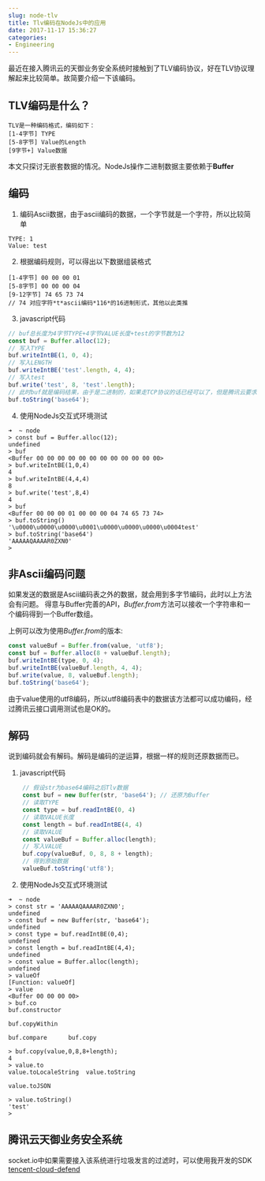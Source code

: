 ```yaml
---
slug: node-tlv
title: Tlv编码在NodeJs中的应用
date: 2017-11-17 15:36:27
categories:
- Engineering
---
```

最近在接入腾讯云的天御业务安全系统时接触到了TLV编码协议，好在TLV协议理解起来比较简单。故简要介绍一下该编码。
## TLV编码是什么？
```
TLV是一种编码格式，编码如下：
[1-4字节] TYPE
[5-8字节] Value的Length
[9字节+] Value数据
```
本文只探讨无嵌套数据的情况。NodeJs操作二进制数据主要依赖于**Buffer**

## 编码
1. 编码Ascii数据，由于ascii编码的数据，一个字节就是一个字符，所以比较简单
```
TYPE: 1
Value: test
```
2. 根据编码规则，可以得出以下数据组装格式
```
[1-4字节] 00 00 00 01
[5-8字节] 00 00 00 04
[9-12字节] 74 65 73 74 
// 74 对应字符*t*ascii编码*116*的16进制形式，其他以此类推
```
3. javascript代码
```javascript
// buf总长度为4字节TYPE+4字节VALUE长度+test的字节数为12
const buf = Buffer.alloc(12);
// 写入TYPE
buf.writeIntBE(1, 0, 4);
// 写入LENGTH
buf.writeIntBE('test'.length, 4, 4);
// 写入test
buf.write('test', 8, 'test'.length);
// 此时buf就是编码结果，由于是二进制的，如果走TCP协议的话已经可以了，但是腾讯云要求base64编码。所以最终结果为
buf.toString('base64');
```
4. 使用NodeJs交互式环境测试
```
➜  ~ node
> const buf = Buffer.alloc(12);
undefined
> buf
<Buffer 00 00 00 00 00 00 00 00 00 00 00 00>
> buf.writeIntBE(1,0,4)
4
> buf.writeIntBE(4,4,4)
8
> buf.write('test',8,4)
4
> buf
<Buffer 00 00 00 01 00 00 00 04 74 65 73 74>
> buf.toString()
'\u0000\u0000\u0000\u0001\u0000\u0000\u0000\u0004test'
> buf.toString('base64')
'AAAAAQAAAAR0ZXN0'
> 
```

## 非Ascii编码问题
如果发送的数据是Ascii编码表之外的数据，就会用到多字节编码，此时以上方法会有问题。
得意与Buffer完善的API，*Buffer.from*方法可以接收一个字符串和一个编码得到一个Buffer数组。

上例可以改为使用*Buffer.from*的版本:

```javascript
const valueBuf = Buffer.from(value, 'utf8');
const buf = Buffer.alloc(8 + valueBuf.length);
buf.writeIntBE(type, 0, 4);
buf.writeIntBE(valueBuf.length, 4, 4);
buf.write(value, 8, valueBuf.length);
buf.toString('base64');
```
由于value使用的utf8编码，所以utf8编码表中的数据该方法都可以成功编码，经过腾讯云接口调用测试也是OK的。

## 解码
说到编码就会有解码。解码是编码的逆运算，根据一样的规则还原数据而已。
1. javascript代码
```javascript
    // 假设str为base64编码之后Tlv数据
    const buf = new Buffer(str, 'base64'); // 还原为Buffer
    // 读取TYPE
    const type = buf.readIntBE(0, 4)
    // 读取VALUE长度
    const length = buf.readIntBE(4, 4)
    // 读取VALUE
    const valueBuf = Buffer.alloc(length);
    // 写入VALUE
    buf.copy(valueBuf, 0, 8, 8 + length);
    // 得到原始数据
    valueBuf.toString('utf8');
```
2. 使用NodeJs交互式环境测试
```
➜  ~ node
> const str = 'AAAAAQAAAAR0ZXN0';
undefined
> const buf = new Buffer(str, 'base64');
undefined
> const type = buf.readIntBE(0,4);
undefined
> const length = buf.readIntBE(4,4);
undefined
> const value = Buffer.alloc(length);
undefined
> valueOf
[Function: valueOf]
> value
<Buffer 00 00 00 00>
> buf.co
buf.constructor  

buf.copyWithin   

buf.compare      buf.copy         

> buf.copy(value,0,8,8+length);
4
> value.to
value.toLocaleString  value.toString        

value.toJSON          

> value.toString()
'test'
> 
```

## 腾讯云天御业务安全系统
socket.io中如果需要接入该系统进行垃圾发言的过滤时，可以使用我开发的SDK
[tencent-cloud-defend](https://www.npmjs.com/package/tencent-cloud-defend)
